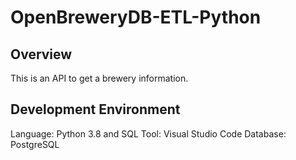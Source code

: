 # OpenBreweryDB-ETL-Python 

## Overview
This is an API to get a brewery information.

## Development Environment
Language: Python 3.8 and SQL
Tool: Visual Studio Code
Database: PostgreSQL
